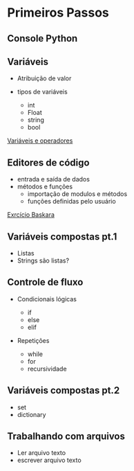 # Primeiros Passos

## Console Python

## Variáveis

* Atribuição de valor

* tipos de variáveis
    * int
    * Float
    * string
    * bool

[Variáveis e operadores](./variaveis_e_operadores.ipynb)

## Editores de código

* entrada e saída de dados
* métodos e funções
    * importação de modulos e métodos
    * funções definidas pelo usuário

[Exrcício Baskara](./Bhaskara.pdf)

## Variáveis compostas pt.1

* Listas
* Strings são listas?
  
## Controle de fluxo

* Condicionais lógicas

    * if
    * else
    * elif



* Repetições

    * while
    * for
    * recursividade

## Variáveis compostas pt.2

* set
* dictionary

## Trabalhando com arquivos

* Ler arquivo texto
* escrever arquivo texto


